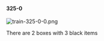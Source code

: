 #### 325-0
![train-325-0-0.png](https://github.com/lil-lab/nlvr/raw/master/nlvr/train/images/69/train-325-0-0.png "train-325-0-0.png")

There are 2 boxes with 3 black items